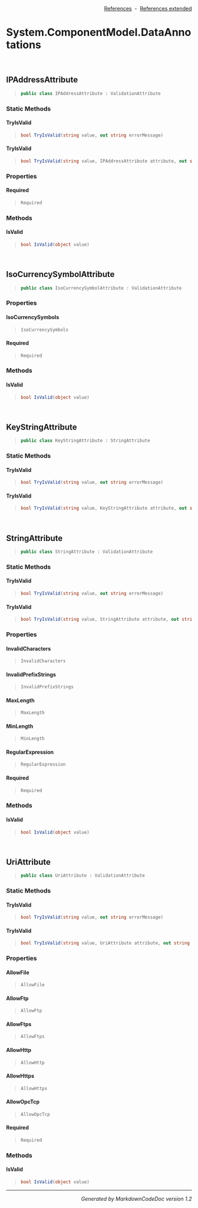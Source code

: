 <div style='text-align: right'>

[References](Index.md)&nbsp;&nbsp;-&nbsp;&nbsp;[References extended](IndexExtended.md)
</div>

# System.ComponentModel.DataAnnotations

<br />

## IPAddressAttribute

>```csharp
>public class IPAddressAttribute : ValidationAttribute
>```

### Static Methods

#### TryIsValid
>```csharp
>bool TryIsValid(string value, out string errorMessage)
>```
#### TryIsValid
>```csharp
>bool TryIsValid(string value, IPAddressAttribute attribute, out string errorMessage)
>```
### Properties

#### Required
>```csharp
>Required
>```
### Methods

#### IsValid
>```csharp
>bool IsValid(object value)
>```

<br />

## IsoCurrencySymbolAttribute

>```csharp
>public class IsoCurrencySymbolAttribute : ValidationAttribute
>```

### Properties

#### IsoCurrencySymbols
>```csharp
>IsoCurrencySymbols
>```
#### Required
>```csharp
>Required
>```
### Methods

#### IsValid
>```csharp
>bool IsValid(object value)
>```

<br />

## KeyStringAttribute

>```csharp
>public class KeyStringAttribute : StringAttribute
>```

### Static Methods

#### TryIsValid
>```csharp
>bool TryIsValid(string value, out string errorMessage)
>```
#### TryIsValid
>```csharp
>bool TryIsValid(string value, KeyStringAttribute attribute, out string errorMessage)
>```

<br />

## StringAttribute

>```csharp
>public class StringAttribute : ValidationAttribute
>```

### Static Methods

#### TryIsValid
>```csharp
>bool TryIsValid(string value, out string errorMessage)
>```
#### TryIsValid
>```csharp
>bool TryIsValid(string value, StringAttribute attribute, out string errorMessage)
>```
### Properties

#### InvalidCharacters
>```csharp
>InvalidCharacters
>```
#### InvalidPrefixStrings
>```csharp
>InvalidPrefixStrings
>```
#### MaxLength
>```csharp
>MaxLength
>```
#### MinLength
>```csharp
>MinLength
>```
#### RegularExpression
>```csharp
>RegularExpression
>```
#### Required
>```csharp
>Required
>```
### Methods

#### IsValid
>```csharp
>bool IsValid(object value)
>```

<br />

## UriAttribute

>```csharp
>public class UriAttribute : ValidationAttribute
>```

### Static Methods

#### TryIsValid
>```csharp
>bool TryIsValid(string value, out string errorMessage)
>```
#### TryIsValid
>```csharp
>bool TryIsValid(string value, UriAttribute attribute, out string errorMessage)
>```
### Properties

#### AllowFile
>```csharp
>AllowFile
>```
#### AllowFtp
>```csharp
>AllowFtp
>```
#### AllowFtps
>```csharp
>AllowFtps
>```
#### AllowHttp
>```csharp
>AllowHttp
>```
#### AllowHttps
>```csharp
>AllowHttps
>```
#### AllowOpcTcp
>```csharp
>AllowOpcTcp
>```
#### Required
>```csharp
>Required
>```
### Methods

#### IsValid
>```csharp
>bool IsValid(object value)
>```
<hr /><div style='text-align: right'><i>Generated by MarkdownCodeDoc version 1.2</i></div>

